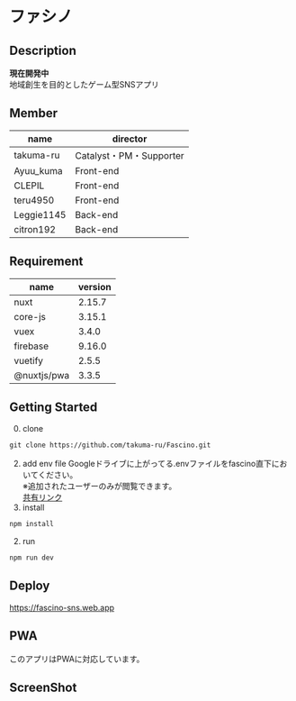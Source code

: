 # ファシノ

<!-- ![new_logo_192](https://user-images.githubusercontent.com/49429291/124390286-d1e66d80-dd25-11eb-9bc9-bfaf86b46637.png)-->

## Description
**現在開発中**<br>
地域創生を目的としたゲーム型SNSアプリ

## Member
| name | director |
| ------------- | ------------- |
| takuma-ru | Catalyst・PM・Supporter |
| Ayuu_kuma | Front-end |
| CLEPIL | Front-end |
| teru4950 | Front-end |
| Leggie1145 | Back-end |
| citron192 | Back-end |


## Requirement
| name | version |
| ------------- | ------------- |
| nuxt | 2.15.7 |
| core-js | 3.15.1 |
| vuex  | 3.4.0 |
| firebase | 9.16.0 |
| vuetify | 2.5.5 |
| @nuxtjs/pwa | 3.3.5 |

## Getting Started
0. clone
```md
git clone https://github.com/takuma-ru/Fascino.git
```
2. add env file
Googleドライブに上がってる.envファイルをfascino直下においてください。<br>
※追加されたユーザーのみが閲覧できます。<br>
[共有リンク](https://drive.google.com/file/d/1JaKCga4djcn3RC9eSfA9SSwcNwPOZLel/view?usp=sharing)
2. install
```md
npm install
```
2. run
```md
npm run dev
```

## Deploy
https://fascino-sns.web.app<br>

## PWA
このアプリはPWAに対応しています。

## ScreenShot


